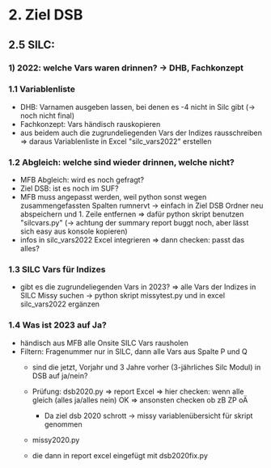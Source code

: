 # 2. Ziel DSB 
## 2.5 SILC:

### 1) 2022: welche Vars waren drinnen? -> DHB, Fachkonzept
### 1.1 Variablenliste 
  - DHB: Varnamen ausgeben lassen, bei denen es -4 nicht in Silc gibt (-> noch nicht final)
  - Fachkonzept: Vars händisch rauskopieren
  - aus beidem auch die zugrundeliegenden Vars der Indizes rausschreiben
  => daraus Variablenliste in Excel "silc_vars2022" erstellen

### 1.2 Abgleich: welche sind wieder drinnen, welche nicht?
  - MFB Abgleich: wird es noch gefragt?
  - Ziel DSB: ist es noch im SUF?
  - MFB muss angepasst werden, weil python sonst wegen zusammengefassten Spalten rumnervt -> einfach in Ziel DSB Ordner neu abspeichern und 1. Zeile entfernen 
  => dafür python skript benutzen "silcvars.py" (-> achtung der summary report buggt noch, aber lässt sich easy aus konsole kopieren)
  - infos in silc_vars2022 Excel integrieren
  => dann checken: passt das alles?
   
### 1.3 SILC Vars für Indizes
  - gibt es die zugrundeliegenden Vars in 2023?
  => alle Vars der Indizes in SILC Missy suchen -> python skript missytest.py und in excel silc_vars2022 ergänzen 

### 1.4 Was ist 2023 auf Ja?
  - händisch aus MFB alle Onsite SILC Vars rausholen
- Filtern: Fragenummer nur in SILC, dann alle Vars aus Spalte P und Q
  - sind die jetzt, Vorjahr und 3 Jahre vorher (3-jährliches Silc Modul) in DSB auf ja/nein? 
  - Prüfung: dsb2020.py => report Excel
  => hier checken: wenn alle gleich (alles ja/alles nein) OK
  => ansonsten checken ob zB ZP oÄ 

 	- Da ziel dsb 2020 schrott -> missy variablenübersicht für skript genommen 
  - missy2020.py
  - die dann in report excel eingefügt mit dsb2020fix.py

